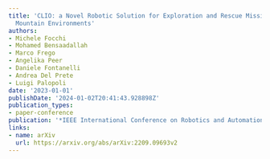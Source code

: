 ```yaml
---
title: 'CLIO: a Novel Robotic Solution for Exploration and Rescue Missions in Hostile
  Mountain Environments'
authors:
- Michele Focchi
- Mohamed Bensaadallah
- Marco Frego
- Angelika Peer
- Daniele Fontanelli
- Andrea Del Prete
- Luigi Palopoli
date: '2023-01-01'
publishDate: '2024-01-02T20:41:43.928898Z'
publication_types:
- paper-conference
publication: '*IEEE International Conference on Robotics and Automation (ICRA)*'
links:
- name: arXiv
  url: https://arxiv.org/abs/arXiv:2209.09693v2
---
```

